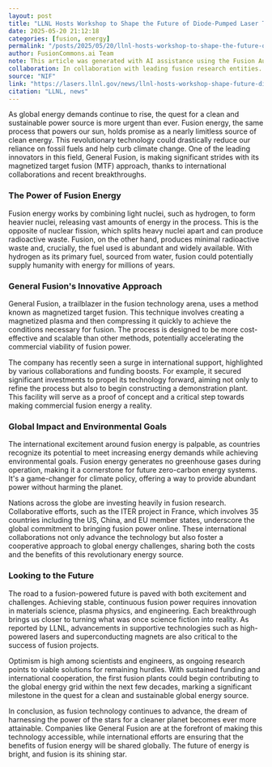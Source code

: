 ```yaml
---
layout: post
title: "LLNL Hosts Workshop to Shape the Future of Diode-Pumped Laser Technology"
date: 2025-05-20 21:12:18
categories: [fusion, energy]
permalink: "/posts/2025/05/20/llnl-hosts-workshop-to-shape-the-future-of-diode-pumped-laser-technology/"
author: FusionCommons.ai Team
note: This article was generated with AI assistance using the Fusion Authority Engine, developed by Travis Frye.
collaboration: In collaboration with leading fusion research entities.
source: "NIF"
link: "https://lasers.llnl.gov/news/llnl-hosts-workshop-shape-future-diode-pumped-laser-technology"
citation: "LLNL, news"
---
```


As global energy demands continue to rise, the quest for a clean and sustainable power source is more urgent than ever. Fusion energy, the same process that powers our sun, holds promise as a nearly limitless source of clean energy. This revolutionary technology could drastically reduce our reliance on fossil fuels and help curb climate change. One of the leading innovators in this field, General Fusion, is making significant strides with its magnetized target fusion (MTF) approach, thanks to international collaborations and recent breakthroughs.

### The Power of Fusion Energy

Fusion energy works by combining light nuclei, such as hydrogen, to form heavier nuclei, releasing vast amounts of energy in the process. This is the opposite of nuclear fission, which splits heavy nuclei apart and can produce radioactive waste. Fusion, on the other hand, produces minimal radioactive waste and, crucially, the fuel used is abundant and widely available. With hydrogen as its primary fuel, sourced from water, fusion could potentially supply humanity with energy for millions of years.

### General Fusion's Innovative Approach

General Fusion, a trailblazer in the fusion technology arena, uses a method known as magnetized target fusion. This technique involves creating a magnetized plasma and then compressing it quickly to achieve the conditions necessary for fusion. The process is designed to be more cost-effective and scalable than other methods, potentially accelerating the commercial viability of fusion power.

The company has recently seen a surge in international support, highlighted by various collaborations and funding boosts. For example, it secured significant investments to propel its technology forward, aiming not only to refine the process but also to begin constructing a demonstration plant. This facility will serve as a proof of concept and a critical step towards making commercial fusion energy a reality.

### Global Impact and Environmental Goals

The international excitement around fusion energy is palpable, as countries recognize its potential to meet increasing energy demands while achieving environmental goals. Fusion energy generates no greenhouse gases during operation, making it a cornerstone for future zero-carbon energy systems. It's a game-changer for climate policy, offering a way to provide abundant power without harming the planet.

Nations across the globe are investing heavily in fusion research. Collaborative efforts, such as the ITER project in France, which involves 35 countries including the US, China, and EU member states, underscore the global commitment to bringing fusion power online. These international collaborations not only advance the technology but also foster a cooperative approach to global energy challenges, sharing both the costs and the benefits of this revolutionary energy source.

### Looking to the Future

The road to a fusion-powered future is paved with both excitement and challenges. Achieving stable, continuous fusion power requires innovation in materials science, plasma physics, and engineering. Each breakthrough brings us closer to turning what was once science fiction into reality. As reported by LLNL, advancements in supportive technologies such as high-powered lasers and superconducting magnets are also critical to the success of fusion projects.

Optimism is high among scientists and engineers, as ongoing research points to viable solutions for remaining hurdles. With sustained funding and international cooperation, the first fusion plants could begin contributing to the global energy grid within the next few decades, marking a significant milestone in the quest for a clean and sustainable global energy source.

In conclusion, as fusion technology continues to advance, the dream of harnessing the power of the stars for a cleaner planet becomes ever more attainable. Companies like General Fusion are at the forefront of making this technology accessible, while international efforts are ensuring that the benefits of fusion energy will be shared globally. The future of energy is bright, and fusion is its shining star.
